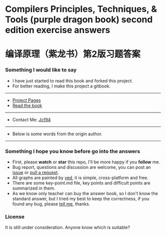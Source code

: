 # Compilers Principles, Techniques, &amp; Tools (purple dragon book) second edition exercise answers

# 编译原理（紫龙书）第2版习题答案

### Something I would like to say

- I have just started to read this book and forked this project.
- For better reading, I make this project a gitbook.

---

- [Project Pages](http://dragon-book.jcf94.com)
- [Read the book](http://dragon-book.jcf94.com/book)

---

- Contact Me: [Jcf94](http://jcf94.github.io/)

---

- Below is some words from the origin author.

---

### Something I hope you know before go into the answers

- First, please **watch** or **star** this repo, I'll be more happy if you **follow** me.
- Bug report, questions and discussion are welcome, you can post an [issue](https://github.com/fool2fish/dragon-book-practice-answer/issues/new) or [pull a request](https://help.github.com/articles/using-pull-requests).
- All graphs are painted by [yed](http://www.yworks.com/en/products_yed_about.html), it is simple, cross-platform and free.
- There are some key-point.md file, key points and difficult points are summarized in them.
- As we know only teacher can buy the answer book, so I don't know the standard answer, but I tried my best to keep the correctness, if you found any bug, please [tell me](https://github.com/fool2fish/dragon-book-practice-answer/issues/new), thanks.

### License

It is still under consideration. Anyone know which is suitable?
